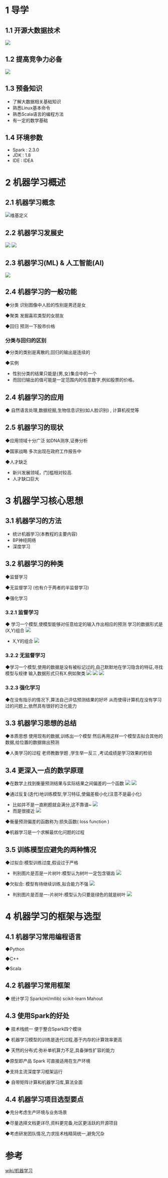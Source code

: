 # 1  导学
## 1.1 开源大数据技术
![](https://upload-images.jianshu.io/upload_images/16782311-e9980be02d765820.png?imageMogr2/auto-orient/strip%7CimageView2/2/w/1240)

## 1.2 提高竞争力必备
![](https://upload-images.jianshu.io/upload_images/16782311-b4f7a63bb90d78b9.png?imageMogr2/auto-orient/strip%7CimageView2/2/w/1240)

## 1.3  预备知识
- 了解大数据相关基础知识
- 熟悉Linux基本命令
- 熟悉Scala语言的编程方法
- 有一定的数学基础

## 1.4  环境参数
- Spark : 2.3.0
- JDK : 1.8
- IDE : IDEA

# 2 机器学习概述
## 2.1 机器学习概念
![维基定义](https://upload-images.jianshu.io/upload_images/16782311-4012eb764b327175.png?imageMogr2/auto-orient/strip%7CimageView2/2/w/1240)

## 2.2 机器学习发展史
![](https://upload-images.jianshu.io/upload_images/16782311-5f334c4401046d21.png?imageMogr2/auto-orient/strip%7CimageView2/2/w/1240)
![](https://upload-images.jianshu.io/upload_images/16782311-65f33a12c24a8ccc.png?imageMogr2/auto-orient/strip%7CimageView2/2/w/1240)

## 2.3 机器学习(ML) & 人工智能(AI)
![](https://upload-images.jianshu.io/upload_images/16782311-9cd8e197693e1e9b.png?imageMogr2/auto-orient/strip%7CimageView2/2/w/1240)

## 2.4 机器学习的一般功能
◆分类
识别图像中人脸的性别是男还是女

◆聚类
发掘喜欢类型的女朋友

◆回归
预测一下股市价格

### 分类与回归的区别
◆分类的类别是离散的,回归的输出是连续的

◆实例
- 性别分类的结果只能是{男,女}集合中的一个
- 而回归输出的值可能是一定范围内的任意数字,例如股票的价格。

## 2.4 机器学习的应用
◆ 自然语言处理,数据挖掘,生物信息识别(如人脸识别) , 计算机视觉等

## 2.5 机器学习的现状
◆应用领域十分广泛
如DNA测序,证券分析

◆国家战略
多次出现在政府工作报告中

◆人才缺乏
- 新兴发展领域，门]槛相对较高.
- 人才缺口巨大

# 3 机器学习核心思想
## 3.1 机器学习的方法
- 统计机器学习(本教程的主要内容)
- BP神经网络
- 深度学习

## 3.2 机器学习的种类
◆监督学习 

◆无监督学习 (也有介于两者的半监督学习)

◆强化学习

### 3.2.1 监督学习
◆ 学习一个模型,使模型能够对任意给定的输入作出相应的预测
学习的数据形式是(X,Y)组合
![](https://upload-images.jianshu.io/upload_images/16782311-8394209b72bce80e.png?imageMogr2/auto-orient/strip%7CimageView2/2/w/1240)
- X,Y的组合
![](https://upload-images.jianshu.io/upload_images/16782311-7627f02ace8e2881.png?imageMogr2/auto-orient/strip%7CimageView2/2/w/1240)

### 3.2.2 无监督学习
◆学习一个模型,使用的数据是没有被标记过的,自己默默地在学习隐含的特征,寻找模型与规律
输入数据形式只有X.例如聚类
![](https://upload-images.jianshu.io/upload_images/16782311-ffeb2e484ac0a7ff.png?imageMogr2/auto-orient/strip%7CimageView2/2/w/1240)
![](https://upload-images.jianshu.io/upload_images/16782311-fd8da7f5dd443b4f.png?imageMogr2/auto-orient/strip%7CimageView2/2/w/1240)
![](https://upload-images.jianshu.io/upload_images/16782311-2376d48dea1b7d5b.png?imageMogr2/auto-orient/strip%7CimageView2/2/w/1240)

### 3.2.3 强化学习
◆在没有指示的情况下,算法自己评估预测结果的好坏
从而使得计算机在没有学习过的问题上,依然具有很好的泛化能力 

## 3.3 机器学习思想的总结
◆本质思想
使用现有的数据,训练出一个模型
然后再用这样一个模型去拟合其他的数据,给位置的数据做出预测

◆人类学习的过程
老师教数学题 ,学生举一反三 ,考试成绩是学习效果的检验

## 3.4 更深入一点的数学原理
◆在数学上找到衡量预测结果与实际结果之间偏差的一个函数
![](https://upload-images.jianshu.io/upload_images/16782311-e38716def94dfe69.png?imageMogr2/auto-orient/strip%7CimageView2/2/w/1240)
![](https://upload-images.jianshu.io/upload_images/16782311-9acf38ab3683a3a9.png?imageMogr2/auto-orient/strip%7CimageView2/2/w/1240)

◆通过反复(迭代)地训练模型,学习特征,使偏差极小化(注意不是最小化)
- 比如并不是一直刷题就会满分,这不靠谱~
![](https://upload-images.jianshu.io/upload_images/16782311-309d1a5bf301601b.png?imageMogr2/auto-orient/strip%7CimageView2/2/w/1240)
- 而是很接近
![](https://upload-images.jianshu.io/upload_images/16782311-df99c99908398477.png?imageMogr2/auto-orient/strip%7CimageView2/2/w/1240)

◆衡量预测偏差的函数称为:损失函数( loss function )

◆机器学习是一个求解最优化问题的过程

## 3.5 训练模型应避免的两种情况
◆过拟合:模型训练过度,假设过于严格
- 判别图片是否是一片树叶:模型认为树叶一定包含锯齿
![](https://upload-images.jianshu.io/upload_images/16782311-1afa9e394130b16c.png?imageMogr2/auto-orient/strip%7CimageView2/2/w/1240)

◆欠拟合: 模型有待继续训练,拟合能力不强
![](https://upload-images.jianshu.io/upload_images/16782311-954e9e7a792c105d.png?imageMogr2/auto-orient/strip%7CimageView2/2/w/1240)
- 判别图片是否是一-片树叶:模型认为只要是绿色的就是树叶
![](https://upload-images.jianshu.io/upload_images/16782311-d6950d7810fafadf.png?imageMogr2/auto-orient/strip%7CimageView2/2/w/1240)

# 4 机器学习的框架与选型
## 4.1 机器学习常用编程语言
◆Python

◆C++

◆Scala

## 4.2 机器学习常用框架
◆ 统计学习
Spark(ml/mllib) scikit-learn Mahout

## 4.3 使用Spark的好处
◆ 技术栈统一
便于整合Spark四个模块

◆ 机器学习模型的训练是迭代过程,基于内存的计算效率更高

◆ 天然的分布式:弥补单机算力不足,具备弹性扩容的能力

◆原型即产品
Spark 可直接适用在生产环境

◆支持主流深度学习框架运行

◆ 自带矩阵计算和机器学习库,算法全面

## 4.4 机器学习项目选型要点
◆充分考虑生产环境与业务场景

◆尽量选择文档更详尽,资料更完备,社区更活跃的开源项目

◆考虑研发团队情况,力求技术栈精简统一,避免冗杂

# 参考
[wiki/机器学习](https://zh.wikipedia.org/wiki/%E6%9C%BA%E5%99%A8%E5%AD%A6%E4%B9%A0)